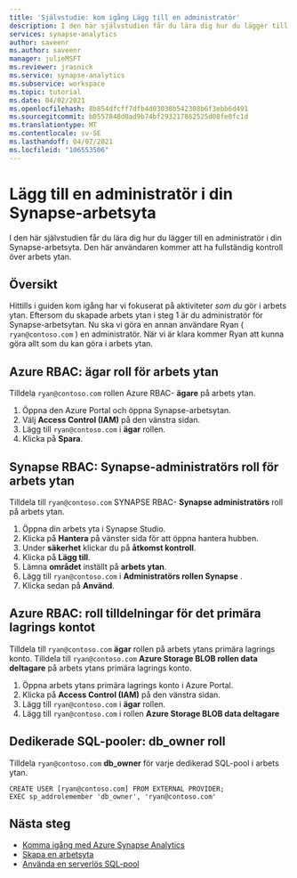 ```yaml
---
title: 'Självstudie: kom igång Lägg till en administratör'
description: I den här självstudien får du lära dig hur du lägger till en annan administrativ användare i din arbets yta.
services: synapse-analytics
author: saveenr
ms.author: saveenr
manager: julieMSFT
ms.reviewer: jrasnick
ms.service: synapse-analytics
ms.subservice: workspace
ms.topic: tutorial
ms.date: 04/02/2021
ms.openlocfilehash: 8b854dfcff7dfb4d03038b542308b6f3ebb6d491
ms.sourcegitcommit: b0557848d0ad9b74bf293217862525d08fe0fc1d
ms.translationtype: MT
ms.contentlocale: sv-SE
ms.lasthandoff: 04/07/2021
ms.locfileid: "106553506"
---
```

# <a name="add-an-administrator-to-your-synapse-workspace"></a>Lägg till en administratör i din Synapse-arbetsyta

I den här självstudien får du lära dig hur du lägger till en administratör i din Synapse-arbetsyta. Den här användaren kommer att ha fullständig kontroll över arbets ytan.

## <a name="overview"></a>Översikt

Hittills i guiden kom igång har vi fokuserat på aktiviteter *som du* gör i arbets ytan. Eftersom du skapade arbets ytan i steg 1 är du administratör för Synapse-arbetsytan. Nu ska vi göra en annan användare Ryan ( `ryan@contoso.com` ) en administratör. När vi är klara kommer Ryan att kunna göra allt som du kan göra i arbets ytan.

## <a name="azure-rbac-owner-role-for-the-workspace"></a>Azure RBAC: ägar roll för arbets ytan

Tilldela `ryan@contoso.com` rollen Azure RBAC- **ägare** på arbets ytan.

1. Öppna den Azure Portal och öppna Synapse-arbetsytan.
1. Välj **Access Control (IAM)** på den vänstra sidan.
1. Lägg till `ryan@contoso.com` i **ägar** rollen. 
1. Klicka på **Spara**.
 
 
## <a name="synapse-rbac-synapse-administrator-role-for-the-workspace"></a>Synapse RBAC: Synapse-administratörs roll för arbets ytan

Tilldela till `ryan@contoso.com` SYNAPSE RBAC- **Synapse administratörs** roll på arbets ytan.

1. Öppna din arbets yta i Synapse Studio.
1. Klicka på **Hantera** på vänster sida för att öppna hantera hubben.
1. Under **säkerhet** klickar du på **åtkomst kontroll**.
1. Klicka på **Lägg till**.
1. Lämna **området** inställt på **arbets ytan**.
1. Lägg till `ryan@contoso.com` i **Administratörs rollen Synapse** . 
1. Klicka sedan på **Använd**.
 
## <a name="azure-rbac-role-assignments-on-the-primary-storage-account"></a>Azure RBAC: roll tilldelningar för det primära lagrings kontot

Tilldela till `ryan@contoso.com` **ägar** rollen på arbets ytans primära lagrings konto.
Tilldela till `ryan@contoso.com` **Azure Storage BLOB rollen data deltagare** på arbets ytans primära lagrings konto.

1. Öppna arbets ytans primära lagrings konto i Azure Portal.
1. Klicka på **Access Control (IAM)** på den vänstra sidan.
1. Lägg till `ryan@contoso.com` i **ägar** rollen. 
1. Lägg till `ryan@contoso.com` i rollen **Azure Storage BLOB data deltagare**

## <a name="dedicated-sql-pools-db_owner-role"></a>Dedikerade SQL-pooler: db_owner roll

Tilldela `ryan@contoso.com` **db_owner** för varje dedikerad SQL-pool i arbets ytan.

```
CREATE USER [ryan@contoso.com] FROM EXTERNAL PROVIDER; 
EXEC sp_addrolemember 'db_owner', 'ryan@contoso.com'
```

## <a name="next-steps"></a>Nästa steg

* [Komma igång med Azure Synapse Analytics](get-started.md)
* [Skapa en arbetsyta](quickstart-create-workspace.md)
* [Använda en serverlös SQL-pool](quickstart-sql-on-demand.md)
